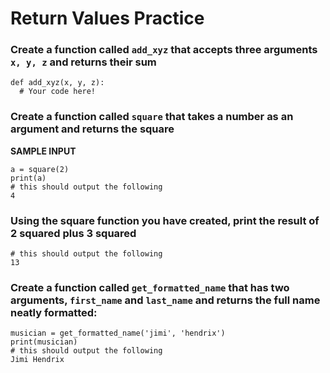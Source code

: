 # Return Values Practice
### Create a function called `add_xyz` that accepts three arguments `x, y, z` and returns their sum
```
def add_xyz(x, y, z):
  # Your code here!
```
### Create a function called `square` that takes a number as an argument and returns the square
__SAMPLE INPUT__
```
a = square(2)
print(a)
# this should output the following
4
```
### Using the square function you have created, print the result of 2 squared plus 3 squared
```
# this should output the following
13
```
### Create a function called `get_formatted_name` that has two arguments, `first_name` and `last_name` and returns the full name neatly formatted:
```
musician = get_formatted_name('jimi', 'hendrix')
print(musician)
# this should output the following
Jimi Hendrix
```

